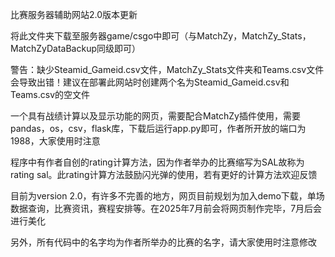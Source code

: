 比赛服务器辅助网站2.0版本更新

将此文件夹下载至服务器game/csgo中即可（与MatchZy，MatchZy_Stats，MatchZyDataBackup同级即可）

警告：缺少Steamid_Gameid.csv文件，MatchZy_Stats文件夹和Teams.csv文件会导致出错！建议在部署此网站时创建两个名为Steamid_Gameid.csv和Teams.csv的空文件

一个具有战绩计算以及显示功能的网页，需要配合MatchZy插件使用，需要pandas，os，csv，flask库，下载后运行app.py即可，作者所开放的端口为1988，大家使用时注意

程序中有作者自创的rating计算方法，因为作者举办的比赛缩写为SAL故称为rating sal。此rating计算方法鼓励闪光弹的使用，若有更好的计算方法欢迎反馈

目前为version 2.0，有许多不完善的地方，网页目前规划为加入demo下载，单场数据查询，比赛资讯，赛程安排等。在2025年7月前会将网页制作完毕，7月后会进行美化

另外，所有代码中的名字均为作者所举办的比赛的名字，请大家使用时注意修改